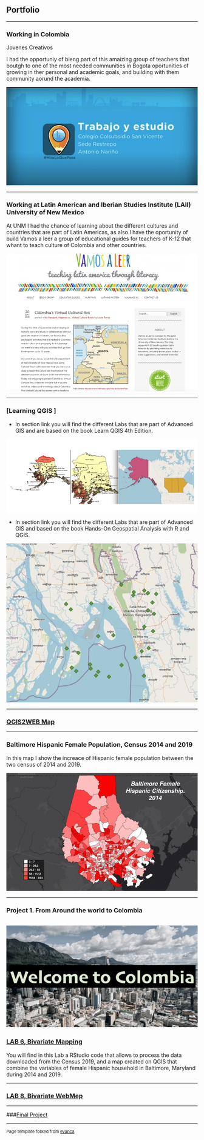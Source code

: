 ## Portfolio

---
### Working in Colombia
Jovenes Creativos 

I had the opportuniy of bieng part of this amaizing group of teachers that boutgh to one of the most needed communities in Bogota oportunities of growing in ther personal and academic goals, and building with them community aorund the academia.

 <a href="https://youtu.be/CsW9gm01qoE?list=LL"> <img src="/images/3C7550E5-8F23-4F7F-812B-AB26C26E5197.jpeg?raw=true"/> </a> 

---

### Working at Latin American and Iberian Studies Institute (LAII) University of New Mexico 

At UNM I had the chance of learning about the different cultures and countries that are part of Latin Americas, as also I have the oportunity of build Vamos a leer a group of educational guides for teachers of K-12 that whant to teach culture of Colombia and other countries.

<a href="https://teachinglatinamericathroughliterature.wordpress.com/2020/05/20/colombias-virtual-cultural-box/"> <img src="/images/7CE707FC-FE29-4A1B-8F04-9B2581BFCA03.jpeg?raw=true"/> </a> 

---

### [Learning QGIS ]

- In section link you will find the different Labs that are part of Advanced GIS and are based on the book Learn QGIS 4th Edition.

[<img src="/images/Chapter 2.jpeg?raw=true"/>](/Learn_QGIS_Fourth_Edition/index.md)

- In section link you will find the different Labs that are part of Advanced GIS and based on the book Hands-On Geospatial Analysis with R and QGIS.

[<img src="/Hands-On Geospatial Analysis with R and QGIS/chapter 2/43D335C2-1C27-4906-9D3E-3972CB9E9A48.jpeg?raw=true"/>](/Hands_On_Geospatial_Analysis_with_R_and_QGIS/index.md)

---

### [QGIS2WEB Map](/LAB_5/qgis2web_2021_03_11-22_42_23_785815/)

---

### Baltimore Hispanic Female Population, Census 2014 and 2019

In this map I show the increace of Hispanic female population between the two census of 2014 and 2019.

<img src="/images/balt_hispanic_female_2014-19.gif"/>

---
### Project 1. From Around the world to Colombia

[<img src="/images/5B127238-A95E-4A0C-93D3-D71B7B068EE1_1_105_c.jpeg"/>](/realproject1/README.md)   
---

### [LAB 6, Bivariate Mapping](/lab6/index.md) 
You will find in this Lab a RStudio code that allows to process the data downloaded from the Census 2019, and a map created on QGIS that combine the variables of female Hispanic household in Baltimore, Maryland during 2014 and 2019.

---
### [LAB 8, Bivariate WebMep](LAB8/index.md/)

---
###[Final Project](/final_project/qgis2web_2021_05_20-16_37_14_023699/index.html)

---
<p style="font-size:11px">Page template forked from <a href="https://github.com/evanca/quick-portfolio">evanca</a></p>
<!-- Remove above link if you don't want to attibute -->
